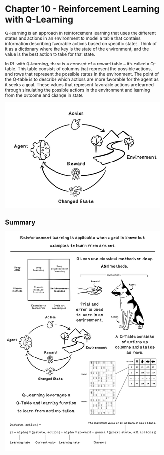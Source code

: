 # Chapter 10 - Reinforcement Learning with Q-Learning
Q-learning is an approach in reinforcement learning that uses the different states and actions in an environment to model a table that contains information describing favorable actions based on specific states. Think of it as a dictionary where the key is the state of the environment, and the value is the best action to take for that state. 

In RL with Q-learning, there is a concept of a reward table – it’s called a Q-table. This table consists of columns that represent the possible actions, and rows that represent the possible states in the environment. The point of the Q-table is to describe which actions are more favorable for the agent as it seeks a goal. These values that represent favorable actions are learned through simulating the possible actions in the environment and learning from the outcome and change in state. 

![PSO Velocity Update](readme_assets/RL-Intuition.png)

## Summary
![Chapter 10 Summary](readme_assets/Ch10-Summary.png)

